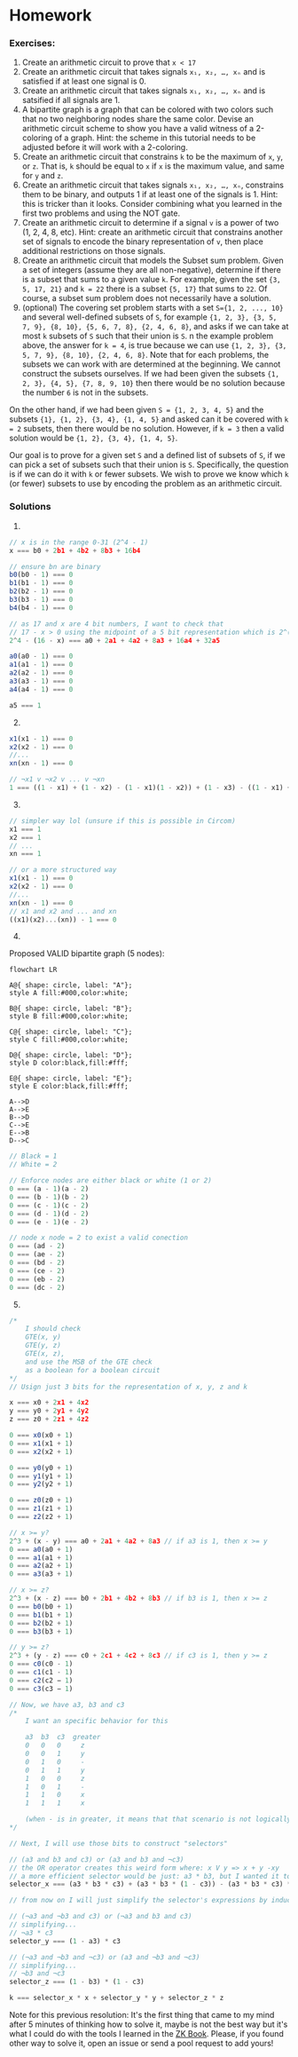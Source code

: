 # Homework

### Exercises:

1. Create an arithmetic circuit to prove that `x < 17` 
2. Create an arithmetic circuit that takes signals `x₁, x₂, …, xₙ` and is satisfied if at least one signal is 0.
3. Create an arithmetic circuit that takes signals `x₁, x₂, …, xₙ` and is satsified if all signals are 1.
4. A bipartite graph is a graph that can be colored with two colors such that no two neighboring nodes share the same color. Devise an arithmetic circuit scheme to show you have a valid witness of a 2-coloring of a graph. Hint: the scheme in this tutorial needs to be adjusted before it will work with a 2-coloring.
5. Create an arithmetic circuit that constrains `k` to be the maximum of `x`, `y`, or `z`. That is, `k` should be equal to `x` if `x` is the maximum value, and same for `y` and `z`.
6. Create an arithmetic circuit that takes signals `x₁, x₂, …, xₙ`, constrains them to be binary, and outputs 1 if at least one of the signals is 1. Hint: this is tricker than it looks. Consider combining what you learned in the first two problems and using the NOT gate.
7. Create an arithmetic circuit to determine if a signal `v` is a power of two (1, 2, 4, 8, etc). Hint: create an arithmetic circuit that constrains another set of signals to encode the binary representation of `v`, then place additional restrictions on those signals.
8. Create an arithmetic circuit that models the Subset sum problem. Given a set of integers (assume they are all non-negative), determine if there is a subset that sums to a given value `k`. For example, given the set `{3, 5, 17, 21}` and `k = 22` there is a subset `{5, 17}` that sums to `22`. Of course, a subset sum problem does not necessarily have a solution.
9. (optional) The covering set problem starts with a set `S={1, 2, ..., 10}` and several well-defined subsets of `S`, for example `{1, 2, 3}, {3, 5, 7, 9}, {8, 10}, {5, 6, 7, 8}, {2, 4, 6, 8}`, and asks if we can take at most `k` subsets of `S` such that their union is `S`. n the example problem above, the answer for `k = 4`, is true because we can use `{1, 2, 3}, {3, 5, 7, 9}, {8, 10}, {2, 4, 6, 8}`. Note that for each problems, the subsets we can work with are determined at the beginning. We cannot construct the subsets ourselves. If we had been given the subsets `{1, 2, 3}, {4, 5}, {7, 8, 9, 10}` then there would be no solution because the number `6` is not in the subsets.

On the other hand, if we had been given `S = {1, 2, 3, 4, 5}` and the subsets `{1}, {1, 2}, {3, 4}, {1, 4, 5}` and asked can it be covered with `k = 2` subsets, then there would be no solution. However, if `k = 3` then a valid solution would be `{1, 2}, {3, 4}, {1, 4, 5}`.

Our goal is to prove for a given set `S` and a defined list of subsets of `S`, if we can pick a set of subsets such that their union is `S`. Specifically, the question is if we can do it with `k` or fewer subsets. We wish to prove we know which `k` (or fewer) subsets to use by encoding the problem as an arithmetic circuit.

### Solutions

1.  
```javascript
// x is in the range 0-31 (2^4 - 1)
x === b0 + 2b1 + 4b2 + 8b3 + 16b4

// ensure bn are binary
b0(b0 - 1) === 0
b1(b1 - 1) === 0
b2(b2 - 1) === 0
b3(b3 - 1) === 0
b4(b4 - 1) === 0

// as 17 and x are 4 bit numbers, I want to check that
// 17 - x > 0 using the midpoint of a 5 bit representation which is 2^(5-1)
2^4 - (16 - x) === a0 + 2a1 + 4a2 + 8a3 + 16a4 + 32a5

a0(a0 - 1) === 0
a1(a1 - 1) === 0
a2(a2 - 1) === 0
a3(a3 - 1) === 0
a4(a4 - 1) === 0

a5 === 1
```

2. 
```javascript
x1(x1 - 1) === 0 
x2(x2 - 1) === 0 
//... 
xn(xn - 1) === 0

// ¬x1 v ¬x2 v ... v ¬xn
1 === ((1 - x1) + (1 - x2) - (1 - x1)(1 - x2)) + (1 - x3) - ((1 - x1) + (1 - x2) - (1 - x1)(1 - x2)) (1 - x3) ... // and so on until xn
```

3. 
```javascript
// simpler way lol (unsure if this is possible in Circom)
x1 === 1
x2 === 1
// ...
xn === 1

// or a more structured way
x1(x1 - 1) === 0 
x2(x2 - 1) === 0 
//... 
xn(xn - 1) === 0
// x1 and x2 and ... and xn
((x1)(x2)...(xn)) - 1 === 0
```

4. 
Proposed VALID bipartite graph (5 nodes):

```mermaid
flowchart LR

A@{ shape: circle, label: "A"};
style A fill:#000,color:white;

B@{ shape: circle, label: "B"};
style B fill:#000,color:white;

C@{ shape: circle, label: "C"};
style C fill:#000,color:white;

D@{ shape: circle, label: "D"};
style D color:black,fill:#fff;

E@{ shape: circle, label: "E"};
style E color:black,fill:#fff;

A-->D
A-->E
B-->D
C-->E
E-->B
D-->C
```
   
```javascript
// Black = 1
// White = 2

// Enforce nodes are either black or white (1 or 2)
0 === (a - 1)(a - 2)
0 === (b - 1)(b - 2)
0 === (c - 1)(c - 2)
0 === (d - 1)(d - 2)
0 === (e - 1)(e - 2)

// node x node = 2 to exist a valid conection
0 === (ad - 2)
0 === (ae - 2)
0 === (bd - 2)
0 === (ce - 2)
0 === (eb - 2)
0 === (dc - 2)
```

5. 
```javascript
/*
    I should check 
    GTE(x, y)
    GTE(y, z)
    GTE(x, z),
    and use the MSB of the GTE check 
    as a boolean for a boolean circuit
*/
// Usign just 3 bits for the representation of x, y, z and k

x === x0 + 2x1 + 4x2
y === y0 + 2y1 + 4y2
z === z0 + 2z1 + 4z2

0 === x0(x0 + 1)
0 === x1(x1 + 1)
0 === x2(x2 + 1)

0 === y0(y0 + 1)
0 === y1(y1 + 1)
0 === y2(y2 + 1)

0 === z0(z0 + 1)
0 === z1(z1 + 1)
0 === z2(z2 + 1)

// x >= y?
2^3 + (x - y) === a0 + 2a1 + 4a2 + 8a3 // if a3 is 1, then x >= y
0 === a0(a0 + 1)
0 === a1(a1 + 1)
0 === a2(a2 + 1)
0 === a3(a3 + 1)

// x >= z?
2^3 + (x - z) === b0 + 2b1 + 4b2 + 8b3 // if b3 is 1, then x >= z
0 === b0(b0 + 1)
0 === b1(b1 + 1)
0 === b2(b2 + 1)
0 === b3(b3 + 1)

// y >= z?
2^3 + (y - z) === c0 + 2c1 + 4c2 + 8c3 // if c3 is 1, then y >= z
0 === c0(c0 - 1) 
0 === c1(c1 - 1) 
0 === c2(c2 − 1)
0 === c3(c3 − 1)

// Now, we have a3, b3 and c3
/*
    I want an specific behavior for this 

    a3  b3  c3  greater
    0   0   0     z 
    0   0   1     y
    0   1   0     -
    0   1   1     y
    1   0   0     z
    1   0   1     -
    1   1   0     x
    1   1   1     x

    (when - is in greater, it means that that scenario is not logically possible)
*/

// Next, I will use those bits to construct "selectors"

// (a3 and b3 and c3) or (a3 and b3 and ¬c3)
// the OR operator creates this weird form where: x V y => x + y -xy
// a more efficient selector would be just: a3 * b3, but I wanted it to be as verbose as possible
selector_x === (a3 * b3 * c3) + (a3 * b3 * (1 - c3)) - (a3 * b3 * c3) * (a3 * b3 * (1 - c3))

// from now on I will just simplify the selector's expressions by induction 

// (¬a3 and ¬b3 and c3) or (¬a3 and b3 and c3)
// simplifying...
// ¬a3 * c3
selector_y === (1 - a3) * c3

// (¬a3 and ¬b3 and ¬c3) or (a3 and ¬b3 and ¬c3)
// simplifying...
// ¬b3 and ¬c3
selector_z === (1 - b3) * (1 - c3)

k === selector_x * x + selector_y * y + selector_z * z
```

Note for this previous resolution: It's the first thing that came to my mind after 5 minutes of thinking how to solve it, maybe is not the best way but it's what I could do with the tools I learned in the [ZK Book](https://www.rareskills.io/post/arithmetic-circuit). Please, if you found other way to solve it, open an issue or send a pool request to add yours! 
